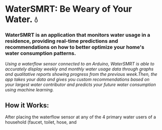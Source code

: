 # WaterSMRT: Be Weary of Your Water. :droplet:

### WaterSMRT is an application that monitors water usage in a residence, providing real-time predictions and recommendations on how to better optimize your home's water consumption patterns. 
*Using a waterflow sensor connected to an Arduino, WaterSMRT is able to accurately display weekly and monthly water usage data through graphs and qualitative reports showing progress from the previous week.Then, the app takes your data and gives you custom recommendations based on your largest water contributor and predicts your future water consumption using machine learning.*


## How it Works:
After placing the waterflow sensor at any of the 4 primary water users of a household (faucet, toilet, hose, and 
